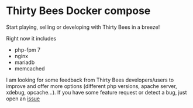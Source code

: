 Thirty Bees Docker compose
==========================

Start playing, selling or developing with Thirty Bees in a breeze!

Right now it includes
 - php-fpm 7
 - nginx
 - mariadb
 - memcached

I am looking for some feedback from Thirty Bees developers/users to improve and offer more options (different php versions, apache server, xdebug, opcache...). If you have some feature request or detect a bug, just open an [issue](https://github.com/DevNIX/thirtybees-docker-compose/issues/new)

